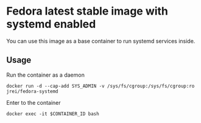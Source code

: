 # Fedora latest stable image with systemd enabled

You can use this image as a base container to run systemd services inside.

## Usage

Run the container as a daemon

`docker run -d --cap-add SYS_ADMIN -v /sys/fs/cgroup:/sys/fs/cgroup:ro jrei/fedora-systemd`

Enter to the container

`docker exec -it $CONTAINER_ID bash`
